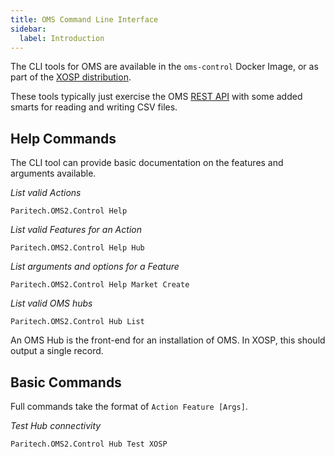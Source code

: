 ```yaml
---
title: OMS Command Line Interface
sidebar:
  label: Introduction
---
```


The CLI tools for OMS are available in the `oms-control` Docker Image, or as part of the [XOSP distribution](/using/cli-tools).

These tools typically just exercise the OMS [REST API](../rest/) with some added smarts for reading and writing CSV files.

## Help Commands

The CLI tool can provide basic documentation on the features and arguments available.

*List valid Actions*

`Paritech.OMS2.Control Help`

*List valid Features for an Action*

`Paritech.OMS2.Control Help Hub`

*List arguments and options for a Feature*

`Paritech.OMS2.Control Help Market Create`

*List valid OMS hubs*

`Paritech.OMS2.Control Hub List`

An OMS Hub is the front-end for an installation of OMS. In XOSP, this should output a single record.

## Basic Commands

Full commands take the format of `Action Feature [Args]`.

*Test Hub connectivity*

`Paritech.OMS2.Control Hub Test XOSP`
